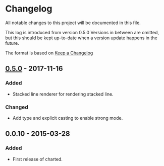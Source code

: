 # Changelog
All notable changes to this project will be documented in this file.

This log is introduced from version 0.5.0 Versions in between are omitted, but
this should be kept up-to-date when a version update happens in the future.  

The format is based on [Keep a Changelog](http://keepachangelog.com/en/1.0.0/)

## [0.5.0] - 2017-11-16
### Added
- Stacked line renderer for rendering stacked line.
### Changed
- Add type and explicit casting to enable strong mode.

## 0.0.10 - 2015-03-28
### Added
- First release of charted.

[0.5.0]: https://github.com/google/charted/compare/v0.0.10...v0.5.0
